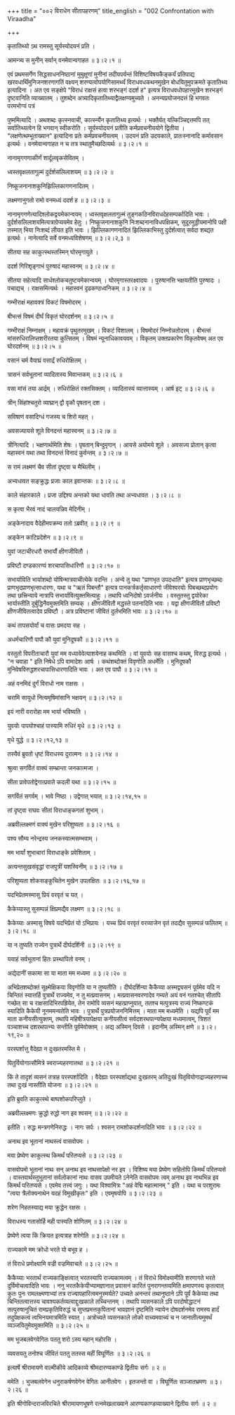 +++
title = "००२ विराधेन सीतापहरणम्"
title_english = "002 Confrontation with Viraadha"

+++


कृतातिथ्यो ऽथ रामस्तु सूर्यस्योदयनं प्रति ।  

आमन्त्र्य स मुनीन् सर्वान् वनमेवान्वगाहत  ॥  ३।२।१  ॥   

एवं प्रथमसर्गेण सिद्धसाधननिष्ठानां मुमुक्षूणां मुनीनां तदीयपर्यन्तं
विशिष्टविषयकैङ्कर्यं प्रतिपाद्य खरवधार्थिंमुनिजनशरणागतिं वक्ष्यन्
शरण्यत्वोपयोगिसामर्थ्यं विराधवधकथनमुखेन बोधयितुमुपक्रमते कृतातिथ्य
इत्यादिना । अत एव सङ्क्षेपे "विराधं राक्षसं हत्वा शरभङ्गं ददर्श ह"
इत्यत्र विराधवधोपहारमुखेन शरभङ्गं दृष्टवानिति व्याख्यातम् । तुशब्देन
अत्र्यादिकृतातिथ्याद्वैलक्षण्यमुच्यते । अनन्यप्रयोजनदत्तं हि भगवतः
परमभोग्यं पत्रं  

पुष्ममित्यादि । अथशब्दः कृत्स्नवाची, कार्त्स्न्येन कृतातिथ्य इत्यर्थः ।
भक्तैर्यत् यत्किञ्चिद्दत्तमपि तत् सर्वातिथ्यत्वेन हि भगवान् स्वीकरोति ।
सूर्यस्योदयनं प्रतीति कर्मप्रवचनीययोगे द्वितीया । "लक्षणेत्थम्भूताख्यान"
इत्यादिना प्रतेः कर्मप्रवचनीयत्वम् । उदयनं प्रति उदयकाले, प्रातःस्नानादि
कर्मावसान इत्यर्थः । वनमेवान्वगाहत न च तत्र स्थातुमैच्छदित्यर्थः  ॥ 
३।२।१  ॥   

  

नानामृगगणाकीर्णं शार्दूलवृकसेवितम् ।  

ध्वस्तवृक्षलतागुल्मं दुर्दर्शसलिलाशयम्  ॥  ३।२।२  ॥   

निष्कूजनानाशकुनिझिल्लिकागणनादितम् ।  

लक्ष्मणानुगतो रामो वनमध्यं ददर्श ह  ॥  ३।२।३  ॥   

नानामृगगणेत्यादिश्लोकद्वयमेकान्वयम् । ध्वस्तवृक्षलतागुल्मं
तुङ्गकठिनविराधदेहसम्पर्कादिति भावः । दुर्दर्शसलिलाशयमित्यत्राग्रेप्ययमेव
हेतुः । निष्कूजनानाशकुनि निःशब्दनानाविधपक्षिकम्, सुदूरमुड्डीयमानोपि
पक्षी तस्मात् भिया निःशब्दं लीयत इति भावः । झिल्लिकागणनादितं
झिल्लिकाभिस्तु दुर्दर्शत्वात् सर्वदा शब्द्यत इत्यर्थः । नानेत्यादि सर्वे
वनमध्यविशेषणम्  ॥  ३।२।२,३  ॥   

  

सीतया सह काकुत्स्थस्तस्मिन् घोरमृगायुते ।  

ददर्श गिरिशृङ्गाभं पुरुषादं महास्वनम्  ॥  ३।२।४  ॥   

सीतया सहेत्यादि सार्धश्लोकचतुष्टयमेकान्वयम् । घोरमृगास्तरक्ष्वादयः ।
पुरुषानत्ति भक्षयतीति पुरुषादः । पचाद्यच् । राक्षसमित्यर्थः । महास्वनं
दृढकण्ठध्वनिकम्  ॥  ३।२।४  ॥   

  

गम्भीराक्षं महावक्त्रं विकटं विषमोदरम् ।  

बीभत्सं विषमं दीर्घं विकृतं घोरदर्शनम्  ॥  ३।२।५  ॥   

गम्भीराक्षं निम्नाक्षम् । महावक्रं पृथुतरमुखम् । विकटं विशालम् ।
विषमोदरं निम्नोन्नतोदरम् । बीभत्सं मांसरुधिरालिप्तशरीरतया कुत्सितम् ।
विषमं न्यूनाधिकावयवम् । विकृतम् उक्तप्रकारेण विकृतवेषम् अत एव घोरदर्शनम्
 ॥  ३।२।५  ॥   

  

वसानं चर्म वैयाघ्रं वसार्द्रं रुधिरोक्षितम् ।  

त्रासनं सर्वभूतानां व्यादितास्य मिवान्तकम्  ॥  ३।२।६  ॥   

वसा मांसं तया आर्द्रम् । रुधिरोक्षितं रक्तसिक्तम् । व्यादितास्यं
व्यात्तास्यम् । आर्ष इट्  ॥  ३।२।६  ॥   

  

त्रीन् सिंहांश्चतुरो व्याघ्रान् द्वौ वृकौ पृषतान् दश ।  

सविषाणं वसादिग्धं गजस्य च शिरो महत् ।  

अवसज्यायसे शूले विनदन्तं महास्वनम्  ॥  ३।२।७  ॥   

त्रीनित्यादि । भक्षणार्थमिति शेषः । पृषतान् बिन्दुमृगान् । आयसे अयोमये
शूले । अवसज्य प्रोतान् कृत्वा महास्वनं यथा तथा विनदन्तं विनादं
कुर्वन्तम्  ॥  ३।२।७  ॥   

  

स रामं लक्ष्मणं चैव सीतां दृष्ट्वा च मैथिलीम् ।  

अभ्यधावत सङ्क्रुद्धः प्रजाः काल इवान्तकः  ॥  ३।२।८  ॥   

काले संहारकाले । प्रजा उद्दिश्य अन्तको यथा धावति तथा अभ्यधावत । ३।२।८
 ॥   

  

स कृत्वा भैरवं नादं चालयन्निव मेदिनीम् ।  

अङ्केनादाय वैदेहीमपक्रम्य ततो ऽब्रवीत्  ॥  ३।२।९  ॥   

अङ्केन काटिप्रदेशेन  ॥  ३।२।९  ॥   

  

युवां जटाचीरधरौ सभार्यौ क्षीणजीवितौ ।  

प्रविष्टौ दण्डकारण्यं शरचापासिधारिणौ  ॥  ३।२।१०  ॥   

सभार्याविति भार्याशब्दो योषिन्मात्रवाचीत्येके वदन्ति । अन्ये तु यथा
"प्राणभृत उपदधाति" इत्यत्र प्राणभृच्छब्दः प्राणभृदप्राणभृत्साधारणः, यथा
च "ऋतं पिबन्तौ" इत्यत्र पानकर्त्रकर्तृसाधारणो जीवेश्वरयोः
पिबच्छब्दप्रयोगः तथा छत्त्रिन्याये नात्रापि सभार्यावित्युक्तमित्याहुः ।
तथापि ध्वनिदोषो ऽवर्जनीयः । वस्तुतस्तु द्वयोरेका भार्यास्तीति
दुर्बुद्धिनैवमुक्तमिति सम्यक् । क्षीणजीवितौ मद्धस्ते पतनादिति भावः ।
यद्वा क्षीणजीवितौ प्रविष्टौ क्षीणजीवितत्वादेव प्रविष्टौ । अत्र
प्रविष्टानां जीवितं दुर्लभमिति भावः  ॥  ३।२।१०  ॥   

  

कथं तापसयोर्वां च वासः प्रमदया सह ।  

अधर्मचारिणौ पापौ कौ युवां मुनिदूषकौ  ॥  ३।२।११  ॥   

वस्तुतो विपरीताचारौ युवां मम वध्यावेवेत्याशयेनाह कथमिति । वां युवयोः सह
वासश्च कथम्, विरुद्ध इत्यर्थः । "न चवाहा " इति निषेधे ऽपि वामादेशः आर्षः
। कथंशब्दोक्तं विवृणोति अधर्मेति । मुनिदूषकौ
मुनिवेषविरुद्धशरचापासिधारणादिति भावः । अत एव पापौ  ॥  ३।२।११  ॥   

  

अहं वनमिदं दुर्गं विराधो नाम राक्षसः ।  

चरामि सायुधो नित्यमृषिमांसानि भक्षयन्  ॥  ३।२।१२  ॥   

इयं नारी वरारोहा मम भार्या भविष्यति ।  

युवयोः पापयोश्चाहं पास्यामि रुधिरं मृधे  ॥  ३।२।१३  ॥   

मृधे युद्धे  ॥  ३।२।१२,१३  ॥   

  

तस्यैवं ब्रुवतो धृष्टं विराधस्य दुरात्मनः  ॥  ३।२।१४  ॥   

श्रुत्वा सगर्वितं वाक्यं सम्भ्रान्ता जनकात्मजा ।  

सीता प्रावेपतोद्वेगात्प्रवाते कदली यथा  ॥  ३।२।१५  ॥   

सगर्वितं सगर्वम् । भावे निष्ठा । उद्वेगात् भयात्  ॥  ३।२।१४,१५  ॥   

  

तां दृष्ट्वा राघवः सीतां विराधाङ्कगतां शुभाम् ।  

अब्रवील्लक्ष्मणं वाक्यं मुखेन परिशुष्यता  ॥  ३।२।१६  ॥   

पश्य सौम्य नरेन्द्रस्य जनकस्यात्मसम्भवाम् ।  

मम भार्यां शुभाचारां विराधाङ्के प्रवेशिताम् ।  

अत्यन्तसुखसंवृद्धां राजपुत्रीं यशस्विनीम्  ॥  ३।२।१७  ॥   

परिशुष्यता शोकसङ्कुचितेन मुखेन उपलक्षितः  ॥  ३।२।१६,१७  ॥   

  

यदभिप्रेतमस्मासु प्रियं वरवृतं च यत् ।  

कैकेय्यास्तु सुसम्पन्नं क्षिप्रमद्यैव लक्ष्मण  ॥  ३।२।१८  ॥   

कैकेय्याः अस्मासु विषये यदभिप्रेतं यो ऽभिप्रायः । यच्च प्रियं वरवृतं
वरव्याजेन वृतं तदद्यैव सुसम्पन्नं फलितम्  ॥  ३।२।१८  ॥   

  

या न तुष्यति राज्येन पुत्रार्थे दीर्घदर्शिनी  ॥  ३।२।१९  ॥   

ययाहं सर्वभूतानां हितः प्रस्थापितो वनम् ।  

अद्येदानीं सकामा सा या माता मम मध्यमा  ॥  ३।२।२०  ॥   

अभिप्रेतशब्दोक्तं सूक्ष्मेक्षिकया विवृणोति या न तुष्यतीति ।
दीर्घदर्शिन्या कैकैय्या अस्मद्व्यसनं पूर्वमेव यदि न चिन्तितं स्यात्तर्हि
पुत्रार्थे राज्यमेव, न तु मत्प्रवासनम् । मत्प्रवासनवरणादेव गम्यते अयं
वनं गतश्चेत् सीतापि गच्छेत् सा च राक्षसादिभिरपह्रियेत, तेन रामोपि व्यसनं
महत्प्राप्नुयात्, ततश्च मत्पुत्रस्य राज्यं निष्कण्टकं स्यादिति कैकेयी
नूनममन्यतेति भावः । पुत्रार्थे पुत्रप्रयोजननिमित्तम् । माता मम मध्यमेति
। यद्यपि पूर्वं मम माता कनीयसीत्युक्तम्, तथापि महिषीत्रयापेक्षया
कनीयसीत्वं सर्वदशरथपत्न्यपेक्षया मध्यमात्वम्, त्रिशतं पञ्चाशच्च
दशरथपत्न्यः सन्तीति पूर्वमेवोक्तम् । अद्य अस्मिन् दिवसे । इदानीम्
अस्मिन् क्षणे  ॥  ३।२।१९,२०  ॥   

  

परस्पर्शात्तु वैदेह्या न दुःखतरमस्ति मे ।  

पितुर्वियोगात्सौमित्रे स्वराज्यहरणात्तथा  ॥  ३।२।२१  ॥   

किं ते तादृशं व्यसनं तत्राह परस्पर्शादिति । वैदेह्याः परस्पर्शाद्यथा
दुःखतरम् अतिदुःखं पितृवियोगाद्राज्यहरणाच्च तथा दुःखं नास्तीति योजना  ॥ 
३।२।२१  ॥   

  

इति ब्रुवति काकुत्स्थे बाष्पशोकपरिप्लुते ।  

अब्रवील्लक्ष्मणः क्रुद्धो रुद्धो नाग इव श्वसन्  ॥  ३।२।२२  ॥   

इतीति । रुद्धः मन्त्रगणेनिरुद्धः । नागः सर्पः । श्वसन् रामशोकदर्शनादिति
भावः  ॥  ३।२।२२  ॥   

  

अनाथ इव भूतानां नाथस्त्वं वासवोपमः ।  

मया प्रेष्येण काकुत्स्थ किमर्थं परितप्यसे  ॥  ३।२।२३  ॥   

वासवोपमो भूतानां नाथः सन् अनाथ इव नाथसापेक्षो नर इव । विशिष्य मया
प्रेष्येण सहितोपि किमर्थं परितप्यसे । वास्तवार्थस्तुभूतानां सर्वलोकानां
नाथः वासव उपमीयते ऽनेनेति वासवोपमः त्वम् अनाथ इव नाथभिन्न इव किमर्थं
परितप्यसे । एवमेव तत्त्वं जगुः । यथा विश्वामित्रः "अहं वेद्मि महात्मानम्
" इति । यथा च परशुरामः "त्वया त्रैलोक्यनाथेन यदहं विमुखीकृतः" इति ।
एवमृषयोपि  ॥  ३।२।२३  ॥   

  

शरेण निहतस्याद्य मया क्रुद्धेन रक्षसः ।  

विराधस्य गतासोर्हि मही पास्यति शोणितम्  ॥  ३।२।२४  ॥   

प्रेष्येणे त्वया किं क्रियत इत्यत्राह शरेणेति  ॥  ३।२।२४  ॥   

  

राज्यकामे मम क्रोधो भरते यो बभूव ह ।  

तं विराधे प्रमोक्ष्यामि वज्री वज्रमिवाचले  ॥  ३।२।२५  ॥   

कैकैय्याः भरतार्थं राज्यकाङ्क्षित्वात् भरतस्यापि राज्यकामत्वम् । तं
विराधे विमोक्ष्यामीति शरणागते भरते दुर्विमोचत्वादिति भावः । ननु
भरतकैकेयीभ्यामज्ञानात् प्रवासनं कारितं पुनरागन्तव्यमिति क्षमापणस्य
कृतत्वात् कुतः पुनः रामलक्ष्मणाभ्यां तत्र राज्यापहारित्वमनुस्मर्यते?
उच्यते अनन्तरं तथानुष्ठाने ऽपि पूर्वं कैकेय्या तथा चिन्तितत्वात्तस्य
चावश्यकर्तव्यत्वाद्दुःखकाले तच्चिन्तनम् । तथापि व्यसनकाले ऽपि
परदोषोद्धाटनं सत्पुरुषानुचितं रामप्रकृतिविरुद्धं च सुप्तप्रमत्तकुपितानां
भावज्ञानं दृष्टमिति न्यायेन दोषदर्शनमेव रामस्य हार्दं तदुपेक्षकत्वं
त्वभिनयमात्रमिति स्यात् । अत्रोच्यते व्यसनकाले लोको वाच्यमवाच्यं च न
जानातीत्यमुमर्थं व्यञ्जयितुमेवमुक्तमिति  ॥  ३।२।२५  ॥   

  

मम भुजबलवेगवेगितः पततु शरो ऽस्य महान् महोरसि ।  

व्यवसयतु तनोश्च जीवितं पततु ततस्स महीं विघूर्णितः  ॥  ३।२।२६  ॥   

इत्यार्षे श्रीरामायणे वाल्मीकीये आदिकाव्ये श्रीमदारण्यकाण्डे द्वितीयः
सर्गः  ॥  २  ॥   

ममेति । भुजबलवेगेन धनुराकर्षणवेगेन वेगितः आनीतवेगः । इतजन्तो वा ।
विघूर्णितः सञ्जातभ्रमणः  ॥  ३।२।२६  ॥   

इति श्रीगोविन्दराजविरचिते श्रीरामायणभूषणे रत्नमेखलाख्याने
आरण्यकाण्डव्याख्याने द्वितीयः सर्गः  ॥  २  ॥   


